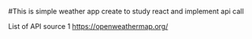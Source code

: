 #This is simple weather app create to study react and implement api call

List of API source
1 https://openweathermap.org/
